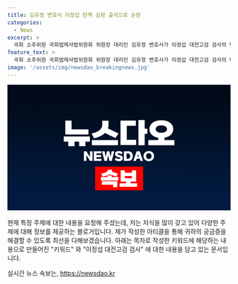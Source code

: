 ```yaml
---
title: 김유정 변호사 이정섭 탄핵 심판 출석으로 논란
categories:
  - News
excerpt: >
  국회 소추위원 국회법제사법위원회 위원장 대리인 김유정 변호사가 이정섭 대전고검 검사의 탄핵 사건 3차 변론기일 출석했다. 이정섭은 처남의 마약 투약, 조 모 씨의 경찰 수사 무마, 일반인 전과 기록 무단 열람, 리조트 특혜 수수 등으로 혐의 중이다. (150자)
feature_text: >
  국회 소추위원 국회법제사법위원회 위원장 대리인 김유정 변호사가 이정섭 대전고검 검사의 탄핵 사건 3차 변론기일 출석했다. 이정섭은 처남의 마약 투약, 조 모 씨의 경찰 수사 무마, 일반인 전과 기록 무단 열람, 리조트 특혜 수수 등으로 혐의 중이다. (150자)
image: '/assets/img/newsdao_breakingnews.jpg'
---
```


<p><img src="/assets/img/newsdao_breakingnews.jpg" alt="pcversion 속보" /></p>

<p>현재 특정 주제에 대한 내용을 요청해 주셨는데, 저는 지식을 많이 갖고 있어 다양한 주제에 대해 정보를 제공하는 블로거입니다. 제가 작성한 아티클을 통해 귀하의 궁금증을 해결할 수 있도록 최선을 다해보겠습니다. 아래는 목차로 작성한 키워드에 해당하는 내용으로 만들어진 "키워드" 와 "이정섭 대전고검 검사" 에 대한 내용을 담고 있는 문서입니다.</p>
실시간 뉴스 속보는, <a href="https://newsdao.kr" rel="dofollow">https://newsdao.kr</a>


